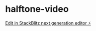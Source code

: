 # halftone-video

[Edit in StackBlitz next generation editor ⚡️](https://stackblitz.com/~/github.com/4NDrew-42/halftone-video)